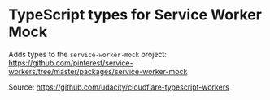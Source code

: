 # TypeScript types for Service Worker Mock

Adds types to the `service-worker-mock` project:
https://github.com/pinterest/service-workers/tree/master/packages/service-worker-mock

Source: https://github.com/udacity/cloudflare-typescript-workers

